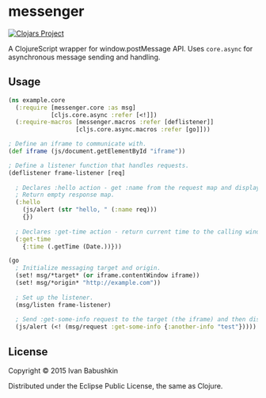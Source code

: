 # messenger
[![Clojars Project](http://clojars.org/messenger/latest-version.svg)](http://clojars.org/messenger)

A ClojureScript wrapper for window.postMessage API. Uses `core.async` for asynchronous message sending and handling.

## Usage

```clojure
(ns example.core
  (:require [messenger.core :as msg]
            [cljs.core.async :refer [<!]])
  (:require-macros [messenger.macros :refer [deflistener]]
                   [cljs.core.async.macros :refer [go]]))

; Define an iframe to communicate with.
(def iframe (js/document.getElementById "iframe"))

; Define a listener function that handles requests.
(deflistener frame-listener [req]
  
  ; Declares :hello action - get :name from the request map and display the hello alert.
  ; Return empty response map.
  (:hello
    (js/alert (str "hello, " (:name req)))
    {})
    
  ; Declares :get-time action - return current time to the calling window.
  (:get-time
    {:time (.getTime (Date.))}))

(go
  ; Initialize messaging target and origin.
  (set! msg/*target* (or iframe.contentWindow iframe))
  (set! msg/*origin* "http://example.com"))
  
  ; Set up the listener.
  (msg/listen frame-listener)
  
  ; Send :get-some-info request to the target (the iframe) and then display the response.
  (js/alert (<! (msg/request :get-some-info {:another-info "test"}))))
```

## License

Copyright © 2015 Ivan Babushkin

Distributed under the Eclipse Public License, the same as Clojure.
